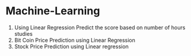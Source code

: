 # Machine-Learning

1. Using Linear Regression Predict the score based on number of hours studies
2. Bit Coin Price Prediction using Linear Regression
3. Stock Price Prediction using Linear regression
